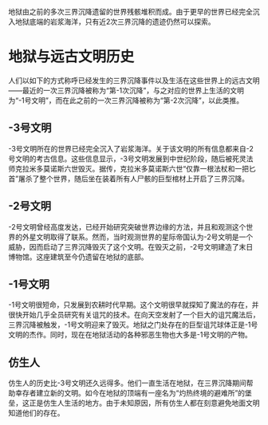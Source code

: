 地狱由之前的多次三界沉降遗留的世界残骸堆积而成。由于更早的世界已经完全沉入地狱底端的岩浆海洋，只有近2次三界沉降的遗迹仍然可以探索。

# 地狱与远古文明历史

人们以如下的方式称呼已经发生的三界沉降事件以及生活在这些世界上的远古文明——最近的一次三界沉降被称为“第-1次沉降”，与之对应的世界上生活的文明为“-1号文明”，而在此之前的一次三界沉降被称为“第-2次沉降”，以此类推。

## -3号文明

-3号文明所在的世界已经完全沉入了岩浆海洋。关于该文明的所有信息都来自-2号文明的考古信息。这些信息显示，-3号文明发展到中世纪阶段，随后被死灵法师克拉米多莫诺斯六世毁灭。据传，克拉米多莫诺斯六世“仅靠一根法杖和一把匕首”屠杀了整个世界，随后坐在装着所有人尸骸的巨型棺材上开启了三界沉降。

## -2号文明

-2号文明曾经高度发达，已经开始研究突破世界边缘的方法，并且和观测这个世界的外星文明取得了联系。然而，当时观测世界的星际帝国认为-2号文明是一个威胁，因而启动了三界沉降毁灭了这个文明。在毁灭之前，-2号文明建造了末日博物馆。这座建筑至今仍遗留在地狱的底部。

## -1号文明

-1号文明很短命，只发展到农耕时代早期。这个文明很早就探知了魔法的存在，并很快开始几乎全员研究有关诅咒的技术。在向天空发射了一个巨大的诅咒魔法后，三界沉降被触发，-1号文明迎来了毁灭。地狱之门处存在的巨型诅咒球体正是-1号文明的杰作。同时，现在在地狱活动的各种邪恶生物也大多是-1号文明的产物。

## 仿生人

仿生人的历史比-3号文明还久远得多。他们一直生活在地狱，在三界沉降期间帮助幸存者建立新的文明。如今在地狱的顶端有一座名为“灼热终境的避难所”的堡垒，这正是仿生人生活的地方。由于未知原因，所有仿生人都在刻意避免地面文明知道他们的存在。